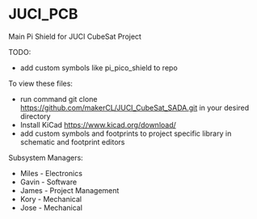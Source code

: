 # JUCI_PCB
Main Pi Shield for JUCI CubeSat Project

TODO:
- add custom symbols like pi_pico_shield to repo

To view these files:
- run command git clone https://github.com/makerCL/JUCI_CubeSat_SADA.git in your desired directory
- Install KiCad  https://www.kicad.org/download/ 
- add custom symbols and footprints to project specific library in schematic and footprint editors

Subsystem Managers:
- Miles - Electronics
- Gavin - Software
- James - Project Management
- Kory  - Mechanical
- Jose  - Mechanical
